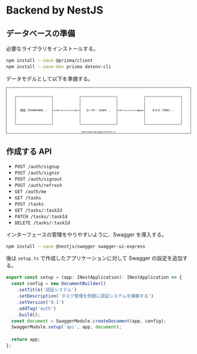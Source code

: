# Backend by NestJS

## データベースの準備

必要なライブラリをインストールする。

```bash
npm install --save @prisma/client
npm install --save-dev prisma dotenv-cli
```

データモデルとして以下を準備する。

![](assets/modeling.drawio.svg)

## 作成する API

- `POST /auth/signup`
- `POST /auth/signin`
- `POST /auth/signout`
- `POST /auth/refresh`
- `GET /auth/me`
- `GET /tasks`
- `POST /tasks`
- `GET /tasks/:taskId`
- `PATCH /tasks/:taskId`
- `DELETE /tasks/:taskId`

インターフェースの管理をやりやすいように、Swagger を導入する。

```bash
npm install --save @nestjs/swagger swagger-ui-express
```

後は `setup.ts` で作成したアプリケーションに対して Swagger の設定を追加する。

```ts
export const setup = (app: INestApplication): INestApplication => {
  const config = new DocumentBuilder()
    .setTitle('認証システム')
    .setDescription('タスク管理を例題に認証システムを構築する')
    .setVersion('0.1')
    .addTag('auth')
    .build();
  const document = SwaggerModule.createDocument(app, config);
  SwaggerModule.setup('api', app, document);

  return app;
};
```
